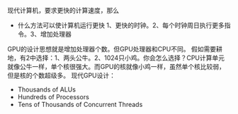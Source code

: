 
现代计算机，要求更快的计算速度，那么
* 什么方法可以使计算机运行更快
1、更快的时钟。2、每个时钟周日执行更多指令。3、增加处理器

GPU的设计思想就是增加处理器个数。但GPU处理器和CPU不同。
假如需要耕地，有2中选择：1、两头公牛。2、1024只小鸡。你会怎么选择？CPU计算单元就像公牛一样，单个核很强大。而GPU的核就像小鸡一样，虽然单个核比较弱，但是核的个数超级多。
现代GPU设计：
* Thousands of ALUs
* Hundreds of Processors
* Tens of Thousands of Concurrent Threads
